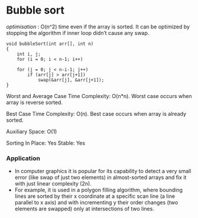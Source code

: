 # Bubble sort

*optimisation* :  O(n^2) time even if the array is sorted. It can be optimized by stopping the algorithm if inner loop didn’t cause any swap.

```
void bubbleSort(int arr[], int n)  
{  
    int i, j;  
    for (i = 0; i < n-1; i++)      
       
    for (j = 0; j < n-i-1; j++)  
        if (arr[j] > arr[j+1])  
            swap(&arr[j], &arr[j+1]);  
}  
```

Worst and Average Case Time Complexity: O(n*n). Worst case occurs when array is reverse sorted.

Best Case Time Complexity: O(n). Best case occurs when array is already sorted.

Auxiliary Space: O(1)

Sorting In Place: Yes
Stable: Yes

### Application

* In computer graphics it is popular for its capability to detect a very small error (like swap of just two elements) in almost-sorted arrays and fix it with just linear complexity (2n). 
* For example, it is used in a polygon filling algorithm, where bounding lines are sorted by their x coordinate at a specific scan line (a line parallel to x axis) and with incrementing y their order changes (two elements are swapped) only at intersections of two lines.
